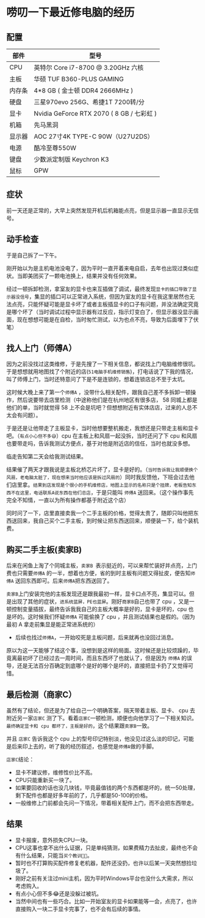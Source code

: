 # 唠叨一下最近修电脑的经历

## 配置

| 部件   | 型号                                      |
| ------ | ----------------------------------------- |
| CPU    | 英特尔 Core i7-8700 @ 3.20GHz 六核        |
| 主板   | 华硕 TUF B360-PLUS GAMING                 |
| 内存条 | 4*8 GB ( 金士顿 DDR4 2666MHz )            |
| 硬盘   | 三星970evo 256G、希捷1T 7200转/分         |
| 显卡   | Nvidia GeForce RTX 2070 ( 8 GB / 七彩虹 ) |
| 机箱   | 先马黑洞                                  |
| 显示器 | AOC 27寸4K TYPE-C 90W（U27U2DS）          |
| 电源   | 酷冷至尊550W                              |
| 键盘   | 少数派定制版 Keychron K3                  |
| 鼠标   | GPW                                       |

## 症状

前一天还是正常的，大早上突然发现开机后机箱能点亮，但是显示器一直显示无信号。

## 动手检查

于是自己拆了一下午。

刚开始以为是主机电池没电了，因为平时一直开着来电自启，去年也出现过类似症状。当即美团买了一颗电池换上，结果并没有任何效果。

经过一顿拆卸检测，拿室友的显卡也来互插做了调试，最终发现`显卡的插口导致了显示器没信号`，集显的插口可以正常进入系统，但因为室友的显卡在我这里居然也无法点亮，只能怀疑可能是显卡坏了或者主板插显卡的口子有问题，并没法确定究竟是哪个坏了（当时调试过程中显示器有过反应，指示灯变白了，但显示器没显示画面，现在想想可能是在自检，当时匆忙测试，以为也点不亮，导致为后面埋下了伏笔）

## 找人上门（师傅A）

因为之前没找过这类维修，于是先搜了一下相关信息，都说找上门电脑维修很坑。于是想想就用地图找了个附近的店(`51电脑手机维修销售`)，打电话说了下我的情况，叫了师傅上门，当时还特意问了下是不是连锁的，想着连锁店总不至于太坑。

这时候大晚上来了第一个`师傅A` ，没带什么相关配件，跟我自己差不多拆卸一顿操作，然后说要带去店里检测（中途称他们是在杭州地区有很多店， 58 同城上都是他们的单，当时就觉得 58 上不会是坑吧？但想想附近有实体店店，过来的人总不太会有问题）。

于是还是让他带走了主板显卡，当时他想要整机搬走，我想还是只带走主板和显卡吧。（`有点小心但不多😅`）cpu 在主板上和风扇一起没拆，当时还问了下 cpu 和风扇也要带走吗，告诉我测试方便点，基于对他是附近店的信任，当时也就没多想。

临走告知第二天会给我测试结果。 

结果催了两天才跟我说是主板北桥芯片坏了，显卡是好的。（`当时告诉我让我顺便换个风扇，老电脑太脏了，现在想来当时他应该是拆过风扇的`）同时我反馈他，下班会过去他们店里拿。`结果到店发现是个很小的手机维修店，地图上显示的名称只是个挂牌，老板告知东西不在这里，电话联系A说东西在他们总店`，于是只能叫 `师傅A` 送回来。（这个操作事先完全不知情，一直以为所有操作都基于附近这个店）

同时问了一下，店里直接卖我一个二手主板的价格，觉得太贵了，随即只叫他把东西送回来，我自己买个二手主板，到时候让把东西送回来，顺便装一下，给个装机费。

## 购买二手主板(卖家B)

后来在闲鱼上淘了个同城主板，`卖家B `表示挺近的，可以来帮忙装好并点亮，上门费也只需要`师傅A` 的一半，想着也方便，省的到时主板有问题又得扯皮，便告知`师傅A` 送回东西即可。后来`师傅A`把东西送回了。

 `卖家B`上门安装完他的主板发现还是跟我最初一样，显卡口点不亮，集显可以。但是出现了其他的症状，`进系统蓝屏，PE也蓝屏`。刚好`商家B`自己也带了 cpu ，又是一顿控制变量插拔，最终告诉我我自己的主板大概率是好的，显卡是坏的，cpu 也是坏的。这时候我们怀疑`师傅A` 可能偷换了 cpu ，并且测试结果也是假的。（因为最初 A 拿走前集显是能正常进系统的）

- 后续也找过`师傅A`，一开始咬死是主板问题，后来就再也没回过消息。

原以为这一天能够了结这个事，没想到是这样的局面。这时候还是比较烦躁的，毕竟离最初坏了已经过去一周时间，而且东西坏了也就认了，但是因为 `师傅A` 的误导，还是无法百分百确定到底哪个是好的哪个是坏的，直接把显卡扔了又觉得可惜。 

## 最后检测（商家C）

虽然有了结论，但还是为了给自己一个明确答案，隔天带着主板、显卡、 cpu 去附近另一家`店家C` 测了下。看着`店家C`一顿检测，顺便也向他学习了一下相关知识。`最终确定显卡和 cpu 都坏了，主板是好的`，这个结果跟`卖家B`一致。

并且 `店家C` 告诉我这个 cpu 上的型号印记特别淡，他没见过这么淡的印记，可能是后来印上去的，听了我的经历叙述，也感觉是`师傅A`做的手脚。

`店家C`结论：

- 显卡不建议修，维修性价比不高。
- CPU只能重新买一块了。
- 如果要回收的话也没几块钱，毕竟最值钱的两个东西都是坏的，统一50处理，剩下配件也都是好多年前的了，几乎都是50-100的价格。
- 一般维修上门前都会先问一下情况，带着相关配件上门，而不会把东西带走。

## 结果

- 显卡报废，意外损失CPU一块。
- CPU这事也拿不出什么证据，只是单纯猜测，如果费精力去扯皮，最终也不会有什么结果，只能当`买个教训😮‍💨`。
- 暂时也不打算购买配件修复老机器，配件还没扔，也许以后某一天突然想捡垃圾了。
- 刚好之前有关注过mini主机，因为平时Windows平台也没什么大需求，所以考虑购入。
- 有点小心但不多😂还是没躲过被坑。
- 当然中间也有一些巧合。比如一开始室友的显卡如果能等一会，点亮了，也许直接购入一块二手显卡完事了，也不会有后续的事情。

<git-talk/>